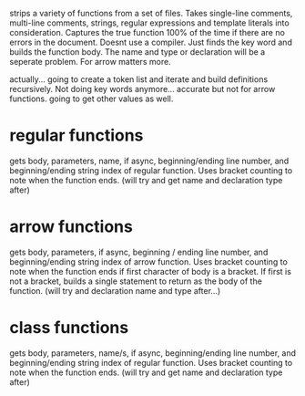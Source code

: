 strips a variety of functions from a set of files. Takes single-line comments, multi-line comments, strings, regular expressions and template literals into consideration. Captures the true function 100% of the time if there are no errors in the document. Doesnt use a compiler. Just finds the key word and builds the function body. The name and type or declaration will be a seperate problem. For arrow matters more.

actually... going to create a token list and iterate and build definitions recursively. Not doing key words anymore... accurate but not for arrow functions. going to get other values as well.

# regular functions

gets body, parameters, name, if async, beginning/ending line number, and beginning/ending string index of regular function. Uses bracket counting to note when the function ends. (will try and get name and declaration type after)

# arrow functions

gets body, parameters, if async, beginning / ending line number, and beginning/ending string index of arrow function. Uses bracket counting to note when the function ends if first character of body is a bracket. If first is not a bracket, builds a single statement to return as the body of the function. (will try and declaration name and type after...)

# class functions

gets body, parameters, name/s, if async, beginning/ending line number, and beginning/ending string index of regular function. Uses bracket counting to note when the function ends. (will try and get name and declaration type after)
